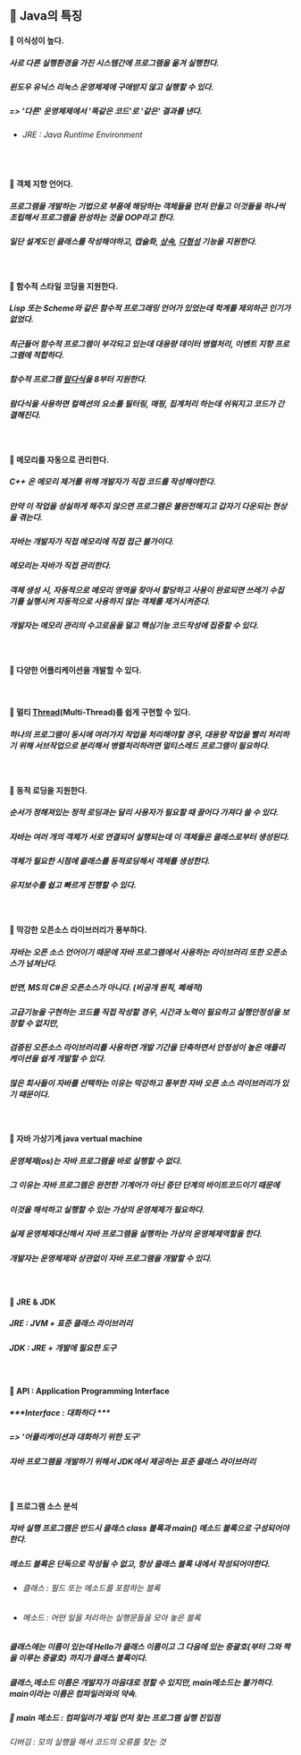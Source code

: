 ## :pushpin: Java의 특징
#### :round_pushpin: 이식성이 높다.
##### 사로 다른 실행환경을 가진 시스템간에 프로그램을 옮겨 실행한다.
##### 윈도우 유닉스 리눅스 운영체제에 구애받지 않고 실행할 수 있다. 
##### => '다른' 운영체제에서 '똑같은 코드'로 '같은' 결과를 낸다.
* ###### JRE : Java Runtime Environment

<br>

#### :round_pushpin: 객체 지향 언어다.
##### 프로그램을 개발하는 기법으로 부품에 해당하는 객체들을 먼저 만들고 이것들을 하나씩 조립해서 프로그램을 완성하는 것을 OOP라고 한다.
##### 일단 설계도인 클래스를 작성해야하고, 캡슐화, [상속](https://github.com/6161990/TIL/blob/main/Java/Inheritance.md), [다형성](https://github.com/6161990/TIL/blob/main/Java/Polymorphism.md) 기능을 지원한다.

<br>

#### :round_pushpin: 함수적 스타일 코딩을 지원한다.
##### Lisp 또는 Scheme와 같은 함수적 프로그래밍 언어가 있었는데 학계를 제외하곤 인기가 없었다. 
##### 최근들어 함수적 프로그램이 부각되고 있는데 대용량 데이터 병렬처리, 이벤트 지향 프로그램에 적합하다.
##### 함수적 프로그램 [람다식](https://github.com/6161990/TIL/blob/main/Java/Lambda%20Expression.md)을 8부터 지원한다.
##### 람다식을 사용하면 컬렉션의 요소를 필터링, 매핑, 집계처리 하는데 쉬워지고 코드가 간결해진다.

<br>

#### :round_pushpin: 메모리를 자동으로 관리한다. 
##### C++ 은 메모리 제거를 위해 개발자가 직접 코드를 작성해야한다.
##### 만약 이 작업을 성실하게 해주지 않으면 프로그램은 불완전해지고 갑자기 다운되는 현상을 겪는다.
##### 자바는 개발자가 직접 메모리에 직접 접근 불가이다. 
##### 메모리는 자바가 직접 관리한다.
##### 객체 생성 시, 자동적으로 메모리 영역을 찾아서 할당하고 사용이 완료되면 쓰레기 수집기를 실행시켜 자동적으로 사용하지 않는 객체를 제거시켜준다.
##### 개발자는 메모리 관리의 수고로움을 덜고 핵심기능 코드작성에 집중할 수 있다.

<br>

#### :round_pushpin: 다양한 어플리케이션을 개발할 수 있다.

<br>

#### :round_pushpin: 멀티 [Thread](https://github.com/6161990/TIL/blob/main/Java/Thread.md)(Multi-Thread)를 쉽게 구현할 수 있다.
##### 하나의 프로그램이 동시에 여러가지 작업을 처리해야할 경우, 대용량 작업을 빨리 처리하기 위해 서브작업으로 분리해서 병렬처리하려면 멀티스레드 프로그램이 필요하다.

<br>

#### :round_pushpin: 동적 로딩을 지원한다.
##### 순서가 정해져있는 정적 로딩과는 달리 사용자가 필요할 때 끌어다 가져다 쓸 수 있다.
##### 자바는 여러 개의 객체가 서로 연결되어 실행되는데 이 객체들은 클래스로부터 생성된다.
##### 객체가 필요한 시점에 클래스를 동적로딩해서 객체를 생성한다.
##### 유지보수를 쉽고 빠르게 진행할 수 있다.

<br>

#### :round_pushpin: 막강한 오픈소스 라이브러리가 풍부하다.
##### 자바는 오픈 소스 언어이기 때문에 자바 프로그램에서 사용하는 라이브러리 또한 오픈소스가 넘쳐난다.
##### 반면, MS의 C#은 오픈소스가 아니다. (비공개 원칙, 폐쇄적)
##### 고급기능을 구현하는 코드를 직접 작성할 경우, 시간과 노력이 필요하고 실행안정성을 보장할 수 없지만, 
##### 검증된 오픈소스 라이브러리를 사용하면 개발 기간을 단축하면서 안정성이 높은 애플리케이션을 쉽게 개발할 수 있다.
##### 많은 회사들이 자바를 선택하는 이유는 막강하고 풍부한 자바 오픈 소스 라이브러리가 있기 때문이다.

<br>

#### :round_pushpin: 자바 가상기계 java vertual machine
##### 운영체제(os)는 자바 프로그램을 바로 실행할 수 없다. 
##### 그 이유는 자바 프로그램은 완전한 기계어가 아닌 중단 단계의 바이트코드이기 때문에
##### 이것을 해석하고 실행할 수 있는 가상의 운영체제가 필요하다. 
##### 실제 운영체제대신해서 자바 프로그램을 실행하는 가상의 운영체제역할을 한다.
##### 개발자는 운영체제와 상관없이 자바 프로그램을 개발할 수 있다.

<br>

#### :triangular_flag_on_post: JRE & JDK
##### JRE : JVM + 표준 클래스 라이브러리
##### JDK : JRE + 개발에 필요한 도구

<br>

#### :triangular_flag_on_post: API : Application Programming Interface
#####     ***Interface : 대화하다 *** 
##### => '어플리케이션과 대화하기 위한 도구'
##### 자바 프로그램을 개발하기 위해서 JDK에서 제공하는 표준 클래스 라이브러리

<br>

#### :triangular_flag_on_post: 프로그램 소스 분석
##### 자바 실행 프로그램은 반드시 클래스 class 블록과 main() 메소드 블록으로 구성되어야한다.
##### 메소드 블록은 단독으로 작성될 수 없고, 항상 클래스 블록 내에서 작성되어야한다. 
* ###### 클래스 : 필드 또는 메소드를 포함하는 블록
* ###### 메소드 : 어떤 일을 처리하는 실행문들을 모아 놓은 블록
##### 클래스에는 이름이 있는데 Hello가 클래스 이름이고 그 다음에 있는 중괄호{부터 그와 짝을 이루는 중괄호} 까지가 클래스 블록이다.
##### 클래스,메소드 이름은 개발자가 마음대로 정할 수 있지만, main메소드는 불가하다. main이라는 이름은 컴파일러와의 약속.
  #####   :triangular_flag_on_post: main 메소드 : 컴파일러가 제일 먼저 찾는 프로그램 실행 진입점 
  ######    디버깅 : 모의 실행을 해서 코드의 오류를 찾는 것 
